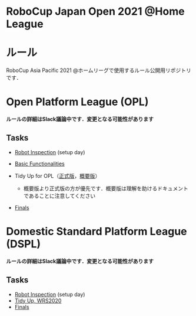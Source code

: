 # RoboCup Japan Open 2021 @Home League

# ルール

RoboCup Asia Pacific 2021 @ホームリーグで使用するルール公開用リポジトリです．  

# Open Platform League (OPL)
**ルールの詳細はSlack議論中です．変更となる可能性があります**

## Tasks
- [Robot Inspection](./rules/robotinspection_ja.md) (setup day)
- [Basic Functionalities](./rules/basicfunctionalities_ja.md)
- Tidy Up for OPL（[正式版](./rules/tidyup_opl_ja.md)，[概要版](./rules/tidyup_opl_abs_ja.md)）
  - 概要版より正式版の方が優先です．概要版は理解を助けるドキュメントであることに注意してください

- [Finals](./rules/finals_ja.md)

# Domestic Standard Platform League (DSPL)
**ルールの詳細はSlack議論中です．変更となる可能性があります**

## Tasks
- [Robot Inspection](./rules/robotinspection_ja.md) (setup day)
- [Tidy Up, WRS2020](rules/tidyup_ja.md) 
- [Finals](https://github.com/RoboCupAtHomeJP/AtHome2021)

